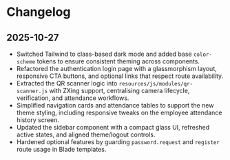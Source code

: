 # Changelog

## 2025-10-27

- Switched Tailwind to class-based dark mode and added base `color-scheme` tokens to ensure consistent theming across components.
- Refactored the authentication login page with a glassmorphism layout, responsive CTA buttons, and optional links that respect route availability.
- Extracted the QR scanner logic into `resources/js/modules/qr-scanner.js` with ZXing support, centralising camera lifecycle, verification, and attendance workflows.
- Simplified navigation cards and attendance tables to support the new theme styling, including responsive tweaks on the employee attendance history screen.
- Updated the sidebar component with a compact glass UI, refreshed active states, and aligned theme/logout controls.
- Hardened optional features by guarding `password.request` and `register` route usage in Blade templates.
